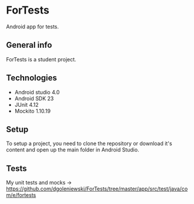 # ForTests

Android app for tests.

## General info

ForTests is a student project.

## Technologies

* Android studio 4.0
* Android SDK 23
* JUnit 4.12
* Mockito 1.10.19

## Setup

To setup a project, you need to clone the repository or download it's content and open up the main folder in Android Studio.

## Tests

My unit tests and mocks -> https://github.com/dgoleniewski/ForTests/tree/master/app/src/test/java/com/e/fortests
